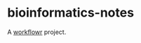 # bioinformatics-notes

A [workflowr][] project.

[workflowr]: https://github.com/workflowr/workflowr
